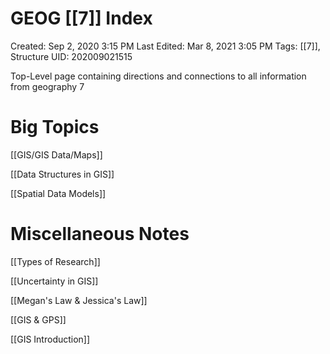 # GEOG [[7]] Index

Created: Sep 2, 2020 3:15 PM
Last Edited: Mar 8, 2021 3:05 PM
Tags: [[7]], Structure
UID: 202009021515

Top-Level page containing directions and connections to all information from geography 7

# Big Topics

[[GIS/GIS Data/Maps]]

[[Data Structures in GIS]]

[[Spatial Data Models]]

# Miscellaneous Notes

[[Types of Research]]

[[Uncertainty in GIS]]

[[Megan's Law & Jessica's Law]]

[[GIS & GPS]]

[[GIS Introduction]]